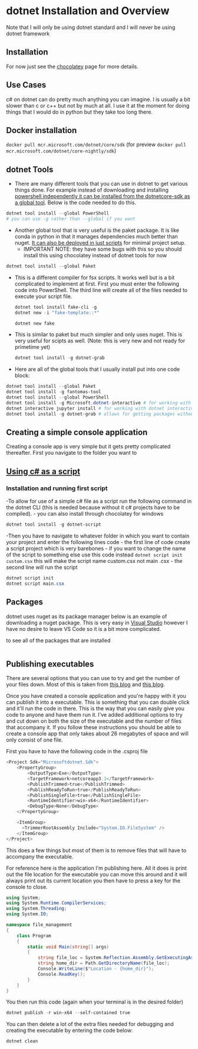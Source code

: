 # dotnet Installation and Overview

Note that I will only be using dotnet standard and I will never be using dotnet framework

## Installation

For now just see the [chocolatey](../../other_software/windows_program_instructions/chocolatey.md) page for more details.

## Use Cases

c# on dotnet can do pretty much anything you can imagine. I is usually a bit slower than c or c++ but not by much at all. I use it at the moment for doing things that I would do in python but they take too long there.

## Docker installation

`docker pull mcr.microsoft.com/dotnet/core/sdk` (for preview `docker pull mcr.microsoft.com/dotnet/core-nightly/sdk`)

## dotnet Tools

- There are many different tools that you can use in dotnet to get various things done. For example instead of downloading and installing [powershell independently it can be installed from the dotnetcore-sdk as a global tool](https://www.hanselman.com/blog/InstallingPowerShellWithOneLineAsANETCoreGlobalTool.aspx). Below is the code needed to do this.

```PowerShell
dotnet tool install --global PowerShell
# you can use -g rather than --global if you want
```

- Another global tool that is very useful is the paket package. It is like conda in python in that it manages dependencies much better than nuget. [It can also be deployed in just scripts](https://fsprojects.github.io/Paket/reference-from-repl.html) for minimal project setup.
    - IMPORTANT NOTE: they have some bugs with this so you should install this using chocolatey instead of dotnet tools for now

```PowerShell
dotnet tool install --global Paket
```

- This is a different compiler for fsx scripts. It works well but is a bit complicated to implement at first. First you must enter the following code into PowerShell. The third line will create all of the files needed to execute your script file.

    ```PowerShell
    dotnet tool install fake-cli -g
    dotnet new -i "fake-template::*"

    dotnet new fake
    ```


- This is similar to paket but much simpler and only uses nuget. This is very useful for scipts as well. (Note: this is very new and not ready for primetime yet)

    ```PowerShell
    dotnet tool install -g dotnet-grab
    ```

- Here are all of the global tools that I usually install put into one code block:

```PowerShell
dotnet tool install --global Paket
dotnet tool install -g fantomas-tool
dotnet tool install --global PowerShell
dotnet tool install -g Microsoft.dotnet-interactive # for working with dotnet interactive which is jupyter for dotnet
dotnet interactive jupyter install # for working with dotnet interactive which is jupyter for dotnet
dotnet tool install -g dotnet-grab # allows for getting packages without setting up a project file
```

## Creating a simple console application

Creating a console app is very simple but it gets pretty complicated thereafter. First you navigate to the folder you want to 

## [Using c# as a script](https://github.com/filipw/dotnet-script/blob/master/README.md)

### Installation and running first script

-To allow for use of a simple c# file as a script run the following command in the dotnet CLI (this is needed because without it c# projects have to be compiled).
    - you can also install through chocolatey for windows

```PowerShell
dotnet tool install -g dotnet-script
```

-Then you have to navigate to whatever folder in which you want to contain your project and enter the following lines code
    - the first line of code create a script project which is very barebones
        - if you want to change the name of the script to something else use this code instead `dotnet script init custom.csx` this will make the script name custom.csx not main .csx
    - the second line will run the script

```PowerShell
dotnet script init
dotnet script main.csx
```

## Packages

dotnet uses nuget as its package manager below is an example of downloading a nuget package. This is very easy in [Visual Studio](https://visualstudio.microsoft.com/vs/) however I have no desire to leave VS Code so it is a bit more complicated.

to see all of the packages that are installed

```PowerShell

```

## Publishing executables

There are several options that you can use to try and get the number of your files down. Most of this is taken from [this blog](https://www.hanselman.com/blog/MakingATinyNETCore30EntirelySelfcontainedSingleExecutable.aspx) and [this blog](https://blog.magnusmontindotnet/2019/09/22/single-file-exes-in-net-core/).

Once you have created a console application and you're happy with it you can publish it into a executable. This is something that you can double click and it'll run the code in there. This is the way that you can easily give you code to anyone and have them run it. I've added additional options to try and cut down on both the size of the executable and the number of files that accompany it. If you follow these instructions you should be able to create a console app that only takes about 26 megabytes of space and will only consist of one file.

First you have to have the following code in the .csproj file

```PowerShell
<Project Sdk="Microsoftdotnet.Sdk">
    <PropertyGroup>
        <OutputType>Exe</OutputType>
        <TargetFramework>netcoreapp3.1</TargetFramework>
        <PublishTrimmed>true</PublishTrimmed>
        <PublishReadyToRun>true</PublishReadyToRun>
        <PublishSingleFile>true</PublishSingleFile>
        <RuntimeIdentifier>win-x64</RuntimeIdentifier>
        <DebugType>None</DebugType>
    </PropertyGroup>

    <ItemGroup>
      <TrimmerRootAssembly Include="System.IO.FileSystem" />
    </ItemGroup>
</Project>
```

This does a few things but most of them is to remove files that will have to accompany the executable.

For reference here is the application I'm publishing here. All it does is print out the file location for the executable you can move this around and it will always print out its current location you then have to press a key for the console to close.

```c#
using System;
using System.Runtime.CompilerServices;
using System.Threading;
using System.IO;

namespace file_management
{
    class Program
    {
        static void Main(string[] args)
        {
            string file_loc = System.Reflection.Assembly.GetExecutingAssembly().Location;
            string home_dir = Path.GetDirectoryName(file_loc);
            Console.WriteLine($"Location - {home_dir}");
            Console.ReadKey();
        }
    }
}
```

You then run this code (again when your terminal is in the desired folder)

```PowerShell
dotnet publish -r win-x64 --self-contained true
```

You can then delete a lot of the extra files needed for debugging and creating the executable by entering the code below:

```PowerShell
dotnet clean
```

